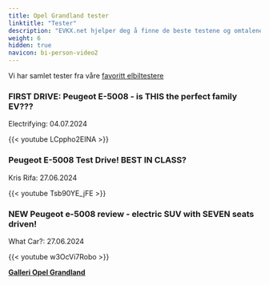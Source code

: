 ```yaml
---
title: Opel Grandland tester
linktitle: "Tester"
description: "EVKX.net hjelper deg å finne de beste testene og omtalene av denne modellen."
weight: 6
hidden: true
navicon: bi-person-video2
---
```

Vi har samlet tester fra våre [favoritt elbiltestere](../../../../../guides/evreviewers/)

<div class="container text-center shadow p-2 pe-4 mb-5 bg-body-tertiary rounded border">
<h3>FIRST DRIVE: Peugeot E-5008 - is THIS the perfect family EV???</h3>
<p>Electrifying: 04.07.2024</p>

{{< youtube LCppho2EINA >}}

</div>
<div class="container text-center shadow p-2 pe-4 mb-5 bg-body-tertiary rounded border">
<h3>Peugeot E-5008 Test Drive! BEST IN CLASS?</h3>
<p>Kris Rifa: 27.06.2024</p>

{{< youtube Tsb90YE_jFE >}}

</div>
<div class="container text-center shadow p-2 pe-4 mb-5 bg-body-tertiary rounded border">
<h3>NEW Peugeot e-5008 review - electric SUV with SEVEN seats driven!</h3>
<p>What Car?: 27.06.2024</p>

{{< youtube w3OcVi7Robo >}}

</div>
<div class="mt-3 mb-3">
<a href="../gallery/" class="text-decoration-none text-black">
<strong><i class="bi-arrow-left"></i>Galleri  </strong>
</a>
<a href="../" class="text-decoration-none text-black float-end">
<strong>Opel Grandland <i class="bi-arrow-right"></i></strong>
</a>
</div>
